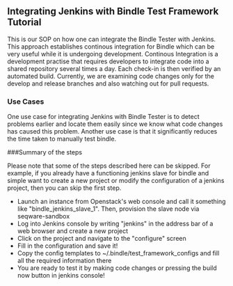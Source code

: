## Integrating Jenkins with Bindle Test Framework Tutorial

This is our SOP on how one can integrate the Bindle Tester with Jenkins. This approach establishes continous integration for Bindle which can be very useful while it is undergoing development. Continous Integration is a development practise that requires developers to integrate code into a shared repository several times a day. Each check-in is then verified by an automated build. Currently, we are examining code changes only for the develop and release branches and also watching out for pull requests. 

### Use Cases
One use case for integrating Jenkins with Bindle Tester is to detect problems earlier and locate them easily since we know what code changes has caused this problem. Another use case is that it significantly reduces the time taken to manually test bindle. 

###Summary of the steps

Please note that some of the steps described here can be skipped. For example, if you already have a functioning jenkins slave for bindle and simple want to create a new project or modify the configuration of a jenkins project, then you can skip the first step.

* Launch an instance from Openstack's web console and call it something like "bindle_jenkins_slave_1". Then, provision the slave node via seqware-sandbox
* Log into Jenkins console by writing "jenkins" in the address bar of a web browser and create a new project
* Click on the project and navigate to the "configure" screen
* Fill in the configuration and save it!
* Copy the config templates to ~/.bindle/test_framework_configs and fill all the required information there
* You are ready to test it by making code changes or pressing the build now button in jenkins console!
